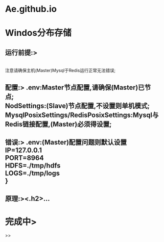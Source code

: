 # Ae.github.io
<h1>Windos分布存储</h1> 
<h2>运行前提:></h2><br>
注意请确保主机(Master)Mysql于Redis运行正常无法错误;<br> 
<h2>配置:></h2<br>
.env:Master节点配置,请确保(Master)已节点;<br>
NodSettings:(Slave)节点配置,不设置则单机模式;<br> 
MysqlPosixSettings/RedisPosixSettings:Mysql与Redis链接配置,(Master)必须得设置;<br> 
<h2>错误:></h2<br>
.env:(Master)配置问题则默认设置<br>
IP=127.0.0.1<br>
PORT=8964<br>
HDFS=./tmp/hdfs<br> 
LOGS=./tmp/logs<br>  
}<br>
<h2>原理:><.h2>...<br>  
<h1>完成中></h1>>><br>
